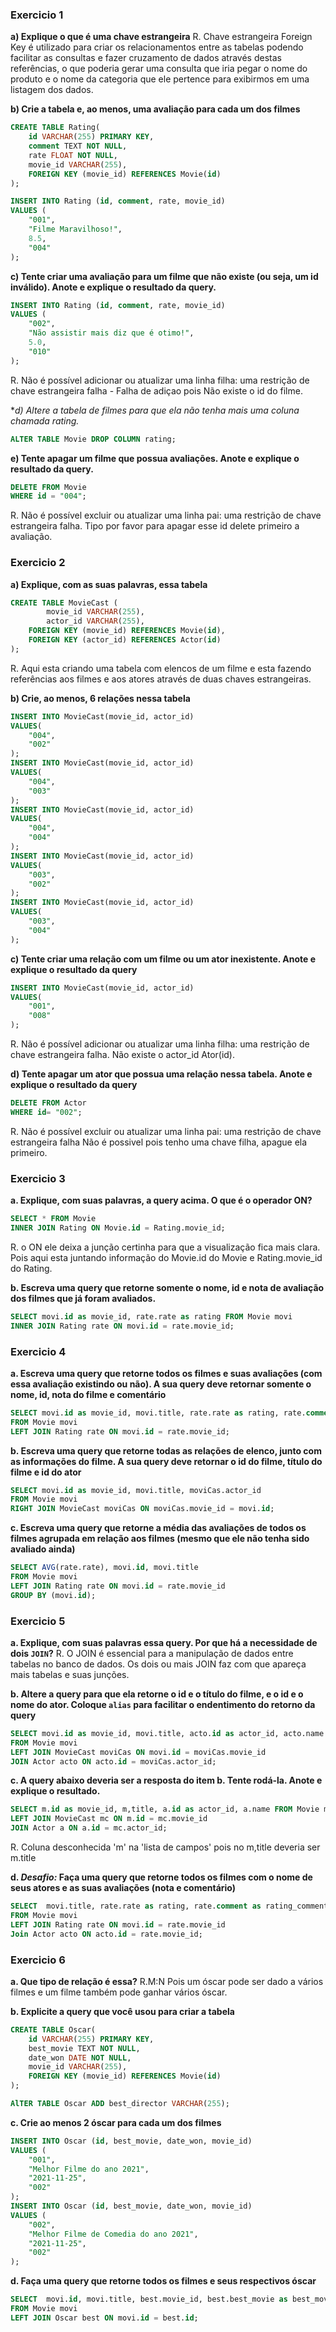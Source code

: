 ### Exercicio 1

**a) Explique o que é uma chave estrangeira**
 R. Chave estrangeira Foreign Key é utilizado para criar os relacionamentos entre as tabelas podendo facilitar as consultas e fazer cruzamento de dados através destas referências, o que poderia gerar uma consulta que iria pegar o nome do produto e o nome da categoria que ele pertence para exibirmos em uma listagem dos dados.

**b) Crie a tabela e, ao menos, uma avaliação para cada um dos filmes**
```sql
CREATE TABLE Rating(
	id VARCHAR(255) PRIMARY KEY,
    comment TEXT NOT NULL,
    rate FLOAT NOT NULL,
    movie_id VARCHAR(255),
    FOREIGN KEY (movie_id) REFERENCES Movie(id)
);

INSERT INTO Rating (id, comment, rate, movie_id)
VALUES (
	"001",
    "Filme Maravilhoso!",
    8.5,
    "004"
);
```

**c) Tente criar uma avaliação para um filme que não existe (ou seja, um id inválido). Anote e explique o resultado da query.**
```sql
INSERT INTO Rating (id, comment, rate, movie_id)
VALUES (
	"002",
    "Não assistir mais diz que é otimo!",
    5.0,
    "010"
);
```
R. Não é possível adicionar ou atualizar uma linha filha: uma restrição de chave estrangeira falha - Falha de adiçao pois Não existe o id do filme.

**d) *Altere a tabela de filmes para que ela não tenha mais uma coluna chamada rating.**
```sql
ALTER TABLE Movie DROP COLUMN rating;
```

**e) Tente apagar um filme que possua avaliações. Anote e explique o resultado da query.**
```sql
DELETE FROM Movie
WHERE id = "004";
```
R.  Não é possível excluir ou atualizar uma linha pai: uma restrição de chave estrangeira falha. Tipo por favor para apagar esse id delete primeiro a avaliação.

### Exercicio 2

**a) Explique, com as suas palavras, essa tabela**
```sql
CREATE TABLE MovieCast (
		movie_id VARCHAR(255),
		actor_id VARCHAR(255),
    FOREIGN KEY (movie_id) REFERENCES Movie(id),
    FOREIGN KEY (actor_id) REFERENCES Actor(id)
);
```
R. Aqui esta criando uma tabela com elencos de um filme e esta fazendo referências aos filmes e aos atores através de duas chaves estrangeiras.

**b) Crie, ao menos, 6 relações nessa tabela**
```sql
INSERT INTO MovieCast(movie_id, actor_id)
VALUES(
	"004",
    "002"
);
INSERT INTO MovieCast(movie_id, actor_id)
VALUES(
	"004",
    "003"
);
INSERT INTO MovieCast(movie_id, actor_id)
VALUES(
	"004",
    "004"
);
INSERT INTO MovieCast(movie_id, actor_id)
VALUES(
	"003",
    "002"
);
INSERT INTO MovieCast(movie_id, actor_id)
VALUES(
	"003",
    "004"
);

```

**c) Tente criar uma relação com um filme ou um ator inexistente. Anote e explique o resultado da query**
```sql
INSERT INTO MovieCast(movie_id, actor_id)
VALUES(
	"001",
    "008"
);
```
R. Não é possível adicionar ou atualizar uma linha filha: uma restrição de chave estrangeira falha. Não existe o actor_id Ator(id).

**d) Tente apagar um ator que possua uma relação nessa tabela. Anote e explique o resultado da query**
```sql
DELETE FROM Actor
WHERE id= "002";
```
R. Não é possível excluir ou atualizar uma linha pai: uma restrição de chave estrangeira falha
Não é possivel pois tenho uma chave filha, apague ela primeiro.

### Exercicio 3

**a. Explique, com suas palavras, a query acima. O que é o operador ON?**
```sql
SELECT * FROM Movie 
INNER JOIN Rating ON Movie.id = Rating.movie_id;
```
R. o ON ele deixa a junção certinha para que a visualização fica mais clara. Pois aqui esta juntando informação do Movie.id do Movie e Rating.movie_id do Rating.

**b. Escreva uma query que retorne somente o nome, id e nota de avaliação dos filmes que já foram avaliados.**
```sql
SELECT movi.id as movie_id, rate.rate as rating FROM Movie movi
INNER JOIN Rating rate ON movi.id = rate.movie_id;
```

### Exercicio 4

**a. Escreva uma query que retorne todos os filmes e suas avaliações (com essa avaliação existindo ou não). A sua query deve retornar somente o nome, id, nota do filme e comentário**
```sql
SELECT movi.id as movie_id, movi.title, rate.rate as rating, rate.comment as rating_comment
FROM Movie movi 
LEFT JOIN Rating rate ON movi.id = rate.movie_id;
```

**b. Escreva uma query que retorne todas as relações de elenco, junto com as informações do filme. A sua query deve retornar o id do filme, título do filme e id do ator**
```sql
SELECT movi.id as movie_id, movi.title, moviCas.actor_id 
FROM Movie movi
RIGHT JOIN MovieCast moviCas ON moviCas.movie_id = movi.id;
```
**c. Escreva uma query que retorne a média das avaliações de todos os filmes agrupada em relação aos filmes (mesmo que ele não tenha sido avaliado ainda)**
```sql
SELECT AVG(rate.rate), movi.id, movi.title
FROM Movie movi 
LEFT JOIN Rating rate ON movi.id = rate.movie_id
GROUP BY (movi.id);
```

### Exercicio 5

**a. Explique, com suas palavras essa query. Por que há a necessidade de dois `JOIN`?**
R. O JOIN é essencial para a manipulação de dados entre tabelas no banco de dados. Os dois ou mais JOIN faz com que apareça mais tabelas e suas junções.

**b. Altere a query para que ela retorne o id e o título do filme, e o id e o nome do ator. Coloque `alias` para facilitar o endentimento do retorno da query**
```sql
SELECT movi.id as movie_id, movi.title, acto.id as actor_id, acto.name 
FROM Movie movi
LEFT JOIN MovieCast moviCas ON movi.id = moviCas.movie_id
JOIN Actor acto ON acto.id = moviCas.actor_id;
```

**c. A query abaixo **deveria** ser a resposta do item b. Tente rodá-la. Anote e explique o resultado.**
```sql
SELECT m.id as movie_id, m,title, a.id as actor_id, a.name FROM Movie m
LEFT JOIN MovieCast mc ON m.id = mc.movie_id
JOIN Actor a ON a.id = mc.actor_id;
```
R. Coluna desconhecida 'm' na 'lista de campos' pois no m,title deveria ser m.title

**d. *Desafio:* Faça uma query que retorne todos os filmes com o nome de seus atores e as suas avaliações (nota e comentário)**
```sql
SELECT  movi.title, rate.rate as rating, rate.comment as rating_comment, acto.name as actor_id
FROM Movie movi 
LEFT JOIN Rating rate ON movi.id = rate.movie_id
Join Actor acto ON acto.id = rate.movie_id;
```

### Exercicio 6

**a. Que tipo de relação é essa?**
R.M:N Pois um óscar pode ser dado a vários filmes e um filme também pode ganhar vários óscar.

**b. Explicite a query que você usou para criar a tabela**
```sql
CREATE TABLE Oscar(
	id VARCHAR(255) PRIMARY KEY,
    best_movie TEXT NOT NULL,
    date_won DATE NOT NULL,
    movie_id VARCHAR(255),
    FOREIGN KEY (movie_id) REFERENCES Movie(id)
);

AlTER TABLE Oscar ADD best_director VARCHAR(255);
```
**c. Crie ao menos 2 óscar para cada um dos filmes**
```sql
INSERT INTO Oscar (id, best_movie, date_won, movie_id)
VALUES (
	"001",
    "Melhor Filme do ano 2021",
    "2021-11-25",
    "002"
);
INSERT INTO Oscar (id, best_movie, date_won, movie_id)
VALUES (
	"002",
    "Melhor Filme de Comedia do ano 2021",
    "2021-11-25",
    "002"
);
```
**d. Faça uma query que retorne todos os filmes e seus respectivos óscar**
```sql
SELECT  movi.id, movi.title, best.movie_id, best.best_movie as best_movie
FROM Movie movi 
LEFT JOIN Oscar best ON movi.id = best.id;
```